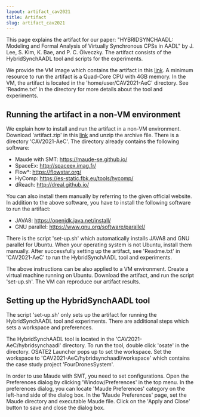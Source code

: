 ```yaml
---
layout: artifact_cav2021
title: Artifact 
slug: artifact_cav2021
---
```

<p>
This page explains the artifact for our paper: "HYBRIDSYNCHAADL: Modeling and
Formal Analysis of Virtually Synchronous CPSs in AADL" by J. Lee, S. Kim, K.
Bae, and P. C. Ölveczky. The artifact consists of the HybridSynchAADL tool and 
scripts for the experiments. 
</p>
<p>
We provide the VM image which contains the artifact in this 
<a href="http://doi.org/10.5281/zenodo.4699760">link</a>. A minimum resource to
run the artifact is a Quad-Core CPU with 4GB memory. In the VM, the artifact is
located in the 'home/user/CAV2021-AeC' directory. See 'Readme.txt' in the
directory for more details about the tool and experiments.
</p>

<h2>Running the artifact in a non-VM environment</h2>
<p>
We explain how to install and run the artifact in a non-VM environment.
Download 'artifact.zip' in this <a href="https://tinyurl.com/cpsuef5h">link</a> 
and unzip the archive file. There is a directory 'CAV2021-AeC'. The directory
already contains the following software:
</p>

* Maude with SMT: https://maude-se.github.io/
* SpaceEx: http://spaceex.imag.fr/
* Flow\*: https://flowstar.org/
* HyComp: https://es-static.fbk.eu/tools/hycomp/
* dReach: http://dreal.github.io/

<p>
You can also install them manually by referring to the given official website.
In addition to the above software, you have to install the following software
to run the artifact:
</p>

* JAVA8: https://openjdk.java.net/install/ 
* GNU parallel: https://www.gnu.org/software/parallel/ 


<p>
There is the script 'set-up.sh' which automatically installs JAVA8 and GNU
parallel for Ubuntu. When your operating system is not Ubuntu, install them
manually. After successfully setting up the artifact, see 'Readme.txt' in
'CAV2021-AeC' to run the HybridSynchAADL tool and experiments.
</p>

<p>
The above instructions can be also applied to a VM environment. Create a
virtual machine running on Ubuntu. Download the artifact, and run the script
'set-up.sh'. The VM can reproduce our artifact results.
</p>


<h2>Setting up the HybridSynchAADL tool</h2>
The script 'set-up.sh' only sets up the artifact for running the
HybridSynchAADL tool and experiments. There are additional steps which sets a
workspace and preferences.


The HybridSynchAADL tool is located in the 'CAV2021-AeC/hybridsynchaadl'
directory. To run the tool, double click 'osate' in the directory. OSATE2
Launcher pops up to set the workspace. Set the workspace to
'CAV2021-AeC/hybridsynchaadl/workspace' which contains the case study project
'FourDronesSystem'.


In order to use Maude with SMT, you need to set configurations.  Open the
Preferences dialog by clicking 'Window/Preferences' in the top menu.  In the
preferences dialog, you can locate 'Maude Preferences' category on the
left-hand side of the dialog box. In the 'Maude Preferences' page, set the
Maude directory and executable Maude file. Click on the 'Apply and Close'
button to save and close the dialog box.
<br />
<br />
